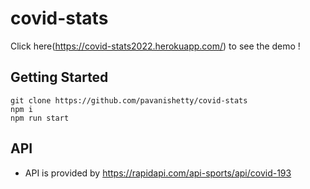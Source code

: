# covid-stats

Click here(https://covid-stats2022.herokuapp.com/)  to see the demo !

## Getting Started
```
git clone https://github.com/pavanishetty/covid-stats
npm i
npm run start
```

## API

* API is provided by https://rapidapi.com/api-sports/api/covid-193
